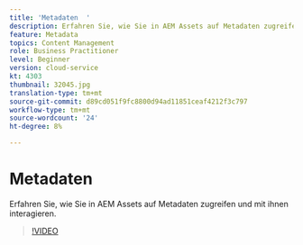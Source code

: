 ```yaml
---
title: 'Metadaten  '
description: Erfahren Sie, wie Sie in AEM Assets auf Metadaten zugreifen und mit ihnen interagieren.
feature: Metadata
topics: Content Management
role: Business Practitioner
level: Beginner
version: cloud-service
kt: 4303
thumbnail: 32045.jpg
translation-type: tm+mt
source-git-commit: d89cd051f9fc8800d94ad11851ceaf4212f3c797
workflow-type: tm+mt
source-wordcount: '24'
ht-degree: 8%

---
```



# Metadaten  

Erfahren Sie, wie Sie in AEM Assets auf Metadaten zugreifen und mit ihnen interagieren.

>[!VIDEO](https://video.tv.adobe.com/v/32045/?quality=12&learn=on&hidetitle=true)